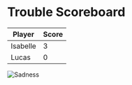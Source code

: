 # Trouble Scoreboard

| Player   | Score |
|----------|-------|
| Isabelle | 3     |
| Lucas    | 0     |

![Sadness](https://preview.redd.it/ysf0gnu1mrl41.jpg?auto=webp&s=a2d5f8671bd34b9dd5a7089fc546091b67679755)
